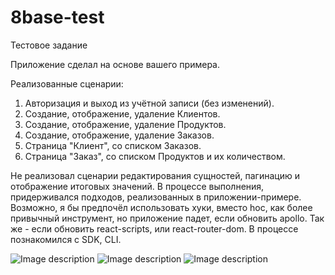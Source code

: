 # 8base-test
Тестовое задание

Приложение сделал на основе вашего примера.

Реализованные сценарии:
1) Авторизация и выход из учётной записи (без изменений).
2) Создание, отображение, удаление Клиентов.
3) Создание, отображение, удаление Продуктов.
4) Создание, отображение, удаление Заказов.
5) Страница "Клиент", со списком Заказов.
6) Страница "Заказ", со списком Продуктов и их количеством.

Не реализовал сценарии редактирования сущностей, пагинацию и отображение итоговых значений.
В процессе выполнения, придерживался подходов, реализованных в приложении-примере. Возможно, я бы предпочёл использовать хуки, вместо hoc, как более привычный инструмент,
но приложение падет, если обновить apollo. Так же - если обновить react-scripts, или react-router-dom. В процессе познакомился с SDK, CLI.


![Image description](https://i.imgur.com/cyXKONw.jpg)
![Image description](https://i.imgur.com/QkaTJ2j.jpg)
![Image description](https://i.imgur.com/1Ru8yTN.jpg)
